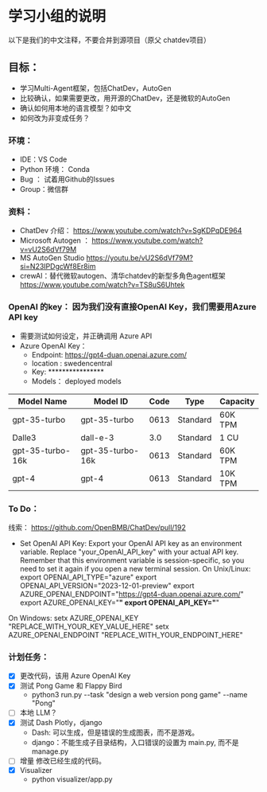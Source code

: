 # 学习小组的说明
以下是我们的中文注释，不要合并到源项目（原父 chatdev项目）
## 目标：
- 学习Multi-Agent框架，包括ChatDev，AutoGen
- 比较确认，如果需要更改，用开源的ChatDev，还是微软的AutoGen
- 确认如何用本地的语言模型？如中文
- 如何改为非变成任务？

### 环境：
- IDE：VS Code
- Python 环境： Conda
- Bug ： 试着用Github的Issues
- Group：微信群

### 资料：
- ChatDev 介绍： https://www.youtube.com/watch?v=SgKDPqDE964
- Microsoft Autogen ： https://www.youtube.com/watch?v=vU2S6dVf79M
- MS AutoGen Studio https://youtu.be/vU2S6dVf79M?si=N23IPDgcWf8Er8im
- crewAI：替代微软autogen、清华chatdev的新型多角色agent框架 
https://www.youtube.com/watch?v=TS8uS6Uhtek

### OpenAI 的key： 因为我们没有直接OpenAI Key，我们需要用Azure API key
- 需要测试如何设定，并正确调用 Azure API
- Azure OpenAI Key：
    - Endpoint:  https://gpt4-duan.openai.azure.com/
    - location : swedencentral
    - Key: ****************
    - Models： deployed models

| Model Name       | Model ID         | Code | Type     | Capacity |
|------------------|------------------|------|----------|----------|
| gpt-35-turbo     | gpt-35-turbo     | 0613 | Standard | 60K TPM  |
| Dalle3           | dall-e-3         | 3.0  | Standard | 1 CU     |
| gpt-35-turbo-16k | gpt-35-turbo-16k | 0613 | Standard | 60K TPM  |
| gpt-4            | gpt-4            | 0613 | Standard | 10K TPM  |


### To Do：
线索： https://github.com/OpenBMB/ChatDev/pull/192

- Set OpenAI API Key: Export your OpenAI API key as an environment variable. Replace "your_OpenAI_API_key" with your actual API key. Remember that this environment variable is session-specific, so you need to set it again if you open a new terminal session. On Unix/Linux:
export OPENAI_API_TYPE="azure"
export OPENAI_API_VERSION="2023-12-01-preview"
export AZURE_OPENAI_ENDPOINT="https://gpt4-duan.openai.azure.com/"
export AZURE_OPENAI_KEY="****************"
export OPENAI_API_KEY="****************"

On Windows:
setx AZURE_OPENAI_KEY "REPLACE_WITH_YOUR_KEY_VALUE_HERE" 
setx AZURE_OPENAI_ENDPOINT "REPLACE_WITH_YOUR_ENDPOINT_HERE"

### 计划任务：
- [x] 更改代码，该用 Azure OpenAI Key
- [x] 测试 Pong Game 和 Flappy Bird
    - python3 run.py --task "design a web version pong game" --name "Pong"
- [ ] 本地 LLM？
- [x] 测试 Dash Plotly，django 
    - Dash: 可以生成，但是错误的生成图表，而不是游戏。
    - django：不能生成子目录结构，入口错误的设置为 main.py, 而不是 manage.py
- [ ] 增量 修改已经生成的代码。
- [x] Visualizer
    - python visualizer/app.py  